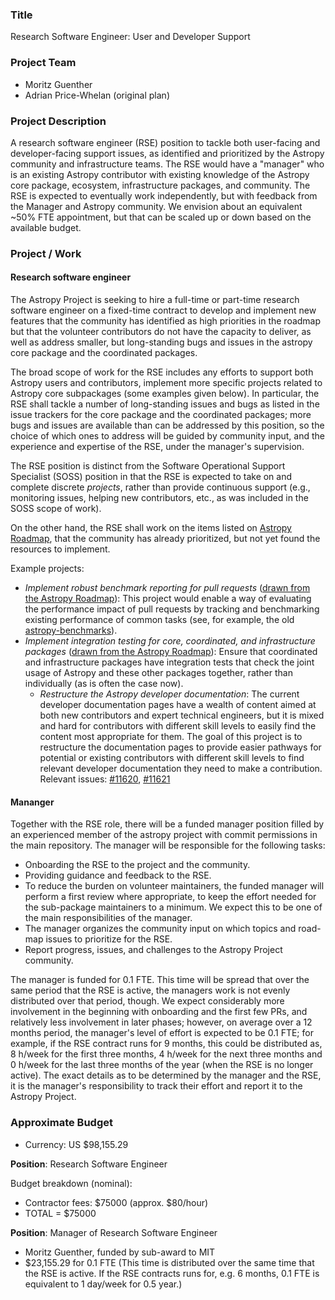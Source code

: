 ### Title

Research Software Engineer: User and Developer Support

### Project Team

- Moritz Guenther
- Adrian Price-Whelan (original plan)


### Project Description

A research software engineer (RSE) position to
tackle both user-facing and developer-facing support issues, as identified and
prioritized by the Astropy community and infrastructure teams. The RSE would have a
"manager" who is an existing Astropy contributor with existing knowledge of the Astropy
core package, ecosystem, infrastructure packages, and community. The RSE is expected to
eventually work independently, but with feedback from the Manager and Astropy community.
We envision about an equivalent ~50% FTE appointment, but that can be scaled up or down
based on the available budget.

### Project / Work

#### Research software engineer

The Astropy Project is seeking to hire a full-time or part-time research software engineer on a fixed-time contract to develop and implement new features that the community has identified as high priorities in the roadmap but that the volunteer contributors do not have the capacity to deliver, as well as address smaller, but long-standing bugs and issues in the astropy core package and the coordinated packages.

The broad scope of work for the RSE includes any efforts to support both Astropy users
and contributors,
implement more specific projects related to Astropy core subpackages (some examples
given below). In particular, the RSE shall tackle a number of long-standing issues and
bugs as listed in the issue trackers for the core package and the coordinated packages;
more bugs and issues are available than can be addressed by this position, so the
choice of which ones to address will be guided by community input, and the experience
and expertise of the RSE, under the manager's supervision.

The RSE position is distinct from the Software Operational Support Specialist (SOSS)
position in that the RSE is expected to take on and complete discrete *projects*, rather
than provide continuous support (e.g., monitoring issues, helping new contributors,
etc., as was included in the SOSS scope of work).

On the other hand, the RSE shall work on the items listed on [Astropy
Roadmap](https://github.com/astropy/astropy-project/blob/main/roadmap/roadmap.md), that the
community has already prioritized, but not yet found the resources to implement.

Example projects:
* *Implement robust benchmark reporting for pull requests* ([drawn from the Astropy
Roadmap](https://github.com/astropy/astropy-project/blob/main/roadmap/roadmap.md)): This
  project would enable a way of evaluating the performance impact of pull requests by
  tracking and benchmarking existing performance of common tasks (see, for example, the
  old [astropy-benchmarks](https://github.com/astropy/astropy-benchmarks)).
* *Implement integration testing for core, coordinated, and infrastructure packages*
([drawn from the Astropy
  Roadmap](https://github.com/astropy/astropy-project/blob/main/roadmap/roadmap.md)):
  Ensure that coordinated and infrastructure packages have integration tests that check
  the joint usage of Astropy and these other packages together, rather than individually
  (as is often the case now).
  * *Restructure the Astropy developer documentation*: The current developer documentation
  pages have a wealth of content aimed at both new contributors and expert technical
  engineers, but it is mixed and hard for contributors with different skill levels to
  easily find the content most appropriate for them. The goal of this project is to
  restructure the documentation pages to provide easier pathways for potential or
  existing contributors with different skill levels to find relevant developer
  documentation they need to make a contribution. Relevant issues:
  [#11620](https://github.com/astropy/astropy/issues/11620),
  [#11621](https://github.com/astropy/astropy/issues/11621)

#### Mananger
Together with the RSE role, there will be a funded manager position filled by an experienced member of the astropy project with commit permissions in the main repository. The manager will be responsible for the following tasks:

- Onboarding the RSE to the project and the community.
- Providing guidance and feedback to the RSE.
- To reduce the burden on volunteer maintainers, the funded manager will perform a first review where appropriate, to keep the effort needed for the sub-package maintainers to a minimum. We expect this to be one of the main responsibilities of the manager.
- The manager organizes the community input on which topics and road-map issues to prioritize for the RSE.
- Report progress, issues, and challenges to the Astropy Project community.

The manager is funded for 0.1 FTE. This time will be spread that over the same period that the RSE is active, the managers work is not evenly distributed over that period, though. We expect considerably more involvement in the beginning with onboarding and the first few PRs, and relatively less involvement in later phases; however, on average over a 12 months period, the manager's level of effort is expected to be 0.1 FTE; for example, if the RSE contract runs for 9 months, this could be distributed as, 8 h/week for the first three months, 4 h/week for the next three months and 0 h/week for the last three months of the year (when the RSE is no longer active). The exact details as to be determined by the manager and the RSE, it is the manager's responsibility to track their effort and report it to the Astropy Project.


### Approximate Budget
- Currency: US $98,155.29

**Position**: Research Software Engineer

Budget breakdown (nominal):

- Contractor fees: $75000 (approx. $80/hour)
- TOTAL = $75000

**Position**: Manager of Research Software Engineer

- Moritz Guenther, funded by sub-award to MIT
- $23,155.29 for 0.1 FTE (This time is distributed over the same time that the RSE is active. If the RSE contracts runs for, e.g. 6 months, 0.1 FTE is equivalent to 1 day/week for 0.5 year.)
